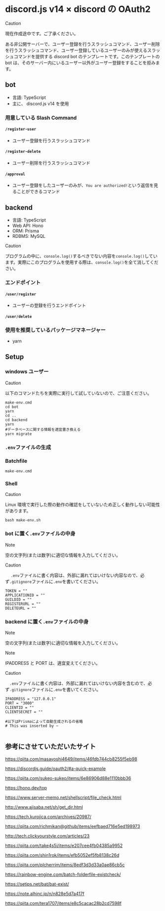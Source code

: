 # discord.js v14 × discord の OAuth2

> [!CAUTION]
> 現在作成途中です。ご了承ください。

ある非公開サーバーで、ユーザー登録を行うスラッシュコマンド、ユーザー削除を行うスラッシュコマンド、ユーザー登録しているユーザーのみが使えるスラッシュコマンドを提供する discord bot のテンプレートです。このテンプレートの bot は、そのサーバー内にいるユーザー以外がユーザー登録をすることを拒みます。

## bot

-   言語: TypeScript
-   主に、 discord.js v14 を使用

### 用意している Slash Command

#### `/register-user`

-   ユーザー登録を行うスラッシュコマンド

#### `/register-delete`

-   ユーザー削除を行うスラッシュコマンド

#### `/approval`

-   ユーザー登録をしたユーザーのみが、`You are authorized!`という返信を見ることができるコマンド

## backend

-   言語: TypeScript
-   Web API: Hono
-   ORM: Prisma
-   RDBMS: MySQL

> [!CAUTION]
> プログラムの中に、`console.log()`するべきでない内容を`console.log()`しています。実際にこのプログラムを使用する際は、`console.log()`を全て消してください。

### エンドポイント

#### `/user/register`

-   ユーザーの登録を行うエンドポイント

#### `/user/delete`

### 使用を推奨しているパッケージマネージャー

-   yarn

## Setup

### windows ユーザー

> [!CAUTION]
> 以下のコマンドたちを実際に実行して試していないので、ご注意ください。

```batch
make-env.cmd
cd bot
yarn
cd ..
cd backend
yarn
#データベースに関する情報を適宜書き換える
yarn migrate
```

### `.env`ファイルの生成

### Batchfile

```batch
make-env.cmd
```

### Shell

> [!CAUTION]
> Linux 環境で実行した際の動作の確認をしていないため正しく動作しない可能性があります。

```shell
bash make-env.sh
```

### bot に置く`.env`ファイルの中身

> [!NOTE]
> 空の文字列(または数字)に適切な情報を入力してください。

> [!CAUTION]
> 　 `.env`ファイルに書く内容は、外部に漏れてはいけない内容なので、必ず`.gitignore`ファイルに`.env`を書いてください。

```.env
TOKEN = ""
APPLICATIONID = ""
GUILDID = ""
REGISTERURL = ""
DELETEURL = ""

```

### backend に置く`.env`ファイルの中身

> [!NOTE]
> 空の文字列(または数字)に適切な情報を入力してください。

> [!NOTE]
> IPADDRESS と PORT は、適宜変えてください。

> [!CAUTION]
> 　`.env`ファイルに書く内容は、外部に漏れてはいけない内容を含むので、必ず`.gitignore`ファイルに`.env`を書いてください。

```.env
IPADDRESS = "127.0.0.1"
PORT = "3000"
CLIENTID = ""
CLIENTSECRET = ""

#以下はPrismaによって自動生成されるの省略
# This was inserted by ~


```

## 参考にさせていただいたサイト

https://qiita.com/masayoshi4649/items/46fdb744cb8255f5eb98

https://discordjs.guide/oauth2/#a-quick-example

https://qiita.com/sukeo-sukeo/items/6e86906d88e1110bbb36

https://hono.dev/top

https://www.server-memo.net/shellscript/file_check.html

http://www.ajisaba.net/sh/get_dir.html

https://tech.kurojica.com/archives/20987/

https://qiita.com/richmikan@github/items/eefbaed716e5ed198973

http://tech.clickyourstyle.com/articles/23

https://qiita.com/take4s5i/items/e207cee4fb04385a9952

https://qiita.com/shin1rok/items/efb5052ef5fb8138c26d

https://qiita.com/plcherrim/items/8edf3d3d33a0ae86cb5c

https://rainbow-engine.com/batch-folderfile-existcheck/

https://setips.net/bat/bat-exist/

https://note.alhinc.jp/n/n828e5d7a417f

https://qiita.com/tera1707/items/e8c5cacac28b2cd7598f
